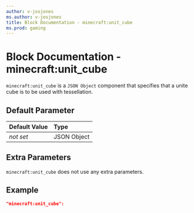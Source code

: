 ```yaml
---
author: v-josjones
ms.author: v-josjones
title: Block Documentation - minecraft:unit_cube
ms.prod: gaming
---
```


# Block Documentation - minecraft:unit_cube

`minecraft:unit_cube` is a `JSON Object` component that specifies that a unite cube is to be used with tessellation.

## Default Parameter

|Default Value|Type |
|:----|:----|
|*not set*| JSON Object|

## Extra Parameters

`minecraft:unit_cube` does not use any extra parameters.

## Example

```json
"minecraft:unit_cube":
```
